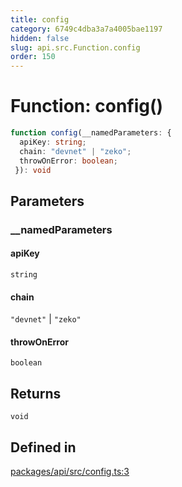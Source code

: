 ```yaml
---
title: config
category: 6749c4dba3a7a4005bae1197
hidden: false
slug: api.src.Function.config
order: 150
---
```


# Function: config()

```ts
function config(__namedParameters: {
  apiKey: string;
  chain: "devnet" | "zeko";
  throwOnError: boolean;
 }): void
```

## Parameters

### \_\_namedParameters

#### apiKey

`string`

#### chain

`"devnet"` \| `"zeko"`

#### throwOnError

`boolean`

## Returns

`void`

## Defined in

[packages/api/src/config.ts:3](https://github.com/zkcloudworker/minatokens-lib/blob/main/packages/api/src/config.ts#L3)
